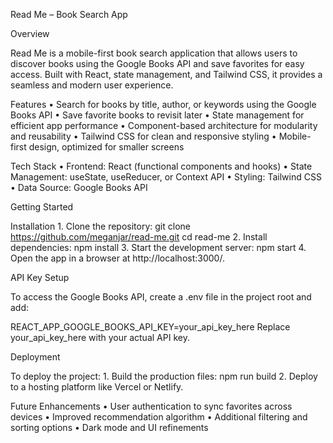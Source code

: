Read Me – Book Search App

Overview

Read Me is a mobile-first book search application that allows users to discover books using the Google Books API and save favorites for easy access. Built with React, state management, and Tailwind CSS, it provides a seamless and modern user experience.

Features
	•	Search for books by title, author, or keywords using the    Google Books API
	•	Save favorite books to revisit later
	•	State management for efficient app performance
	•	Component-based architecture for modularity and reusability
	•	Tailwind CSS for clean and responsive styling
	•	Mobile-first design, optimized for smaller screens

Tech Stack
	•	Frontend: React (functional components and hooks)
	•	State Management: useState, useReducer, or Context API
	•	Styling: Tailwind CSS
	•	Data Source: Google Books API

Getting Started

Installation
	1.	Clone the repository:
git clone https://github.com/meganjar/read-me.git
cd read-me
	2.	Install dependencies:
npm install
	3.	Start the development server:
npm start
	4.	Open the app in a browser at http://localhost:3000/.

API Key Setup

To access the Google Books API, create a .env file in the project root and add:

REACT_APP_GOOGLE_BOOKS_API_KEY=your_api_key_here
Replace your_api_key_here with your actual API key.

Deployment

To deploy the project:
	1.	Build the production files:
npm run build
	2.	Deploy to a hosting platform like Vercel or Netlify.

Future Enhancements
	•	User authentication to sync favorites across devices
	•	Improved recommendation algorithm
	•	Additional filtering and sorting options
	•	Dark mode and UI refinements



